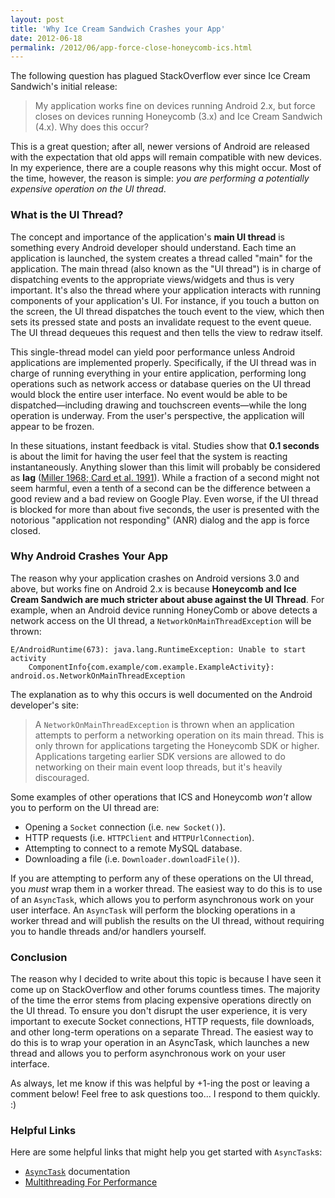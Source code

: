 ```yaml
---
layout: post
title: 'Why Ice Cream Sandwich Crashes your App'
date: 2012-06-18
permalink: /2012/06/app-force-close-honeycomb-ics.html
---
```

The following question has plagued StackOverflow ever since Ice Cream
Sandwich's initial release:

> My application works fine on devices running Android 2.x, but
> force closes on devices running Honeycomb (3.x) and Ice Cream
> Sandwich (4.x). Why does this occur?

This is a great question; after all, newer versions of Android are
released with the expectation that old apps will remain compatible
with new devices. In my experience, there are a couple reasons why
this might occur. Most of the time, however, the reason is simple:
_you are performing a potentially expensive operation on the UI
thread_.

<!--more-->

### What is the UI Thread?

The concept and importance of the  application's **main UI thread**
is something every Android developer should understand. Each time an
application is launched, the system creates a thread called "main"
for the application. The main thread (also known as the "UI thread")
is in charge of dispatching events to the appropriate views/widgets
and thus is very important. It's also the thread where your application
interacts with running components of your application's UI. For instance,
if you touch a button on the screen, the UI thread dispatches the touch
event to the view, which then sets its pressed state and posts an invalidate
request to the event queue. The UI thread dequeues this request and then
tells the view to redraw itself.

This single-thread model can yield poor performance unless Android
applications are implemented properly. Specifically, if the UI thread
was in charge of running everything in your entire application,
performing long operations such as network access or database queries
on the UI thread would block the entire user interface. No event would
be able to be dispatched&mdash;including drawing and touchscreen
events&mdash;while the long operation is underway. From the user's
perspective, the application will appear to be frozen.

In these situations, instant feedback is vital. Studies show that
**0.1 seconds** is about the limit for having the user feel that
the system is reacting instantaneously. Anything slower than this
limit will probably be considered as **lag**
(<a href="http://www.useit.com/papers/responsetime.html">Miller 1968; Card et al. 1991</a>).
While a fraction of a second might not seem harmful, even a tenth
of a second can be the difference between a good review and a bad
review on Google Play. Even worse, if the UI thread is blocked
for more than about five seconds, the user is presented with the
notorious "application not responding" (ANR) dialog and the app is
force closed.

### Why Android Crashes Your App

The reason why your application crashes on Android versions 3.0 and above,
but works fine on Android 2.x is because **Honeycomb and Ice Cream Sandwich
are much stricter about abuse against the UI Thread**. For example, when
an Android device running HoneyComb or above detects a network access on
the UI thread, a `NetworkOnMainThreadException` will be thrown:

```
E/AndroidRuntime(673): java.lang.RuntimeException: Unable to start activity
    ComponentInfo{com.example/com.example.ExampleActivity}: android.os.NetworkOnMainThreadException
```

The explanation as to why this occurs is well documented on the Android
developer's site:

> A `NetworkOnMainThreadException` is thrown when an application
> attempts to perform a networking operation on its main thread. This is
> only thrown for applications targeting the Honeycomb SDK or higher.
> Applications targeting earlier SDK versions are allowed to do networking
> on their main event loop threads, but it's heavily discouraged.

Some examples of other operations that ICS and Honeycomb _won't_ allow
you to perform on the UI thread are:

  + Opening a `Socket` connection (i.e. `new Socket()`).
  + HTTP requests (i.e. `HTTPClient` and `HTTPUrlConnection`).
  + Attempting to connect to a remote MySQL database.
  + Downloading a file (i.e. `Downloader.downloadFile()`).

If you are attempting to perform any of these operations on the UI thread, you
_must_ wrap them in a worker thread. The easiest way to do this is to use
of an `AsyncTask`, which allows you to perform asynchronous work on
your user interface. An `AsyncTask` will perform the blocking operations
in a worker thread and will publish the results on the UI thread, without
requiring you to handle threads and/or handlers yourself.

### Conclusion

The reason why I decided to write about this topic is because I have seen it
come up on StackOverflow and other forums countless times. The majority of
the time the error stems from placing expensive operations directly on the UI
thread. To ensure you don't disrupt the user experience, it is very important
to execute Socket connections, HTTP requests, file downloads, and other
long-term operations on a separate Thread. The easiest way to do this is
to wrap your operation in an AsyncTask, which launches a new thread and
allows you to perform asynchronous work on your user interface.

As always, let me know if this was helpful by +1-ing the post or leaving a
comment below! Feel free to ask questions too... I respond to them quickly. :)

### Helpful Links

Here are some helpful links that might help you get started with `AsyncTask`s:

  + <a href="http://developer.android.com/reference/android/os/AsyncTask.html">`AsyncTask`</a> documentation
  + <a href="http://android-developers.blogspot.com/2010/07/multithreading-for-performance.html">Multithreading For Performance</a>
  